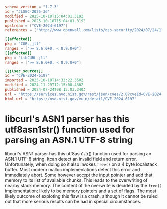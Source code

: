 ```toml
schema_version = "1.7.3"
id = "JLSEC-2025-36"
modified = 2025-10-10T15:04:01.319Z
published = 2025-10-10T15:04:01.319Z
upstream = ["CVE-2024-6197"]
references = ["http://www.openwall.com/lists/oss-security/2024/07/24/1", "http://www.openwall.com/lists/oss-security/2024/07/24/5", "https://curl.se/docs/CVE-2024-6197.html", "https://curl.se/docs/CVE-2024-6197.json", "https://hackerone.com/reports/2559516", "http://www.openwall.com/lists/oss-security/2024/07/24/1", "http://www.openwall.com/lists/oss-security/2024/07/24/5", "https://curl.se/docs/CVE-2024-6197.html", "https://curl.se/docs/CVE-2024-6197.json", "https://hackerone.com/reports/2559516", "https://security.netapp.com/advisory/ntap-20241129-0008/"]

[[affected]]
pkg = "CURL_jll"
ranges = [">= 8.6.0+0, < 8.9.0+0"]
[[affected]]
pkg = "LibCURL_jll"
ranges = [">= 8.6.0+0, < 8.9.0+0"]

[[jlsec_sources]]
id = "CVE-2024-6197"
imported = 2025-10-10T14:33:22.350Z
modified = 2024-11-29T12:15:08.430Z
published = 2024-07-24T08:15:03.340Z
url = "https://services.nvd.nist.gov/rest/json/cves/2.0?cveId=CVE-2024-6197"
html_url = "https://nvd.nist.gov/vuln/detail/CVE-2024-6197"
```

# libcurl's ASN1 parser has this utf8asn1str() function used for parsing an ASN.1 UTF-8 string

libcurl's ASN1 parser has this utf8asn1str() function used for parsing an ASN.1 UTF-8 string. Itcan detect an invalid field and return error. Unfortunately, when doing so it also invokes `free()` on a 4 byte localstack buffer.  Most modern malloc implementations detect this error and immediately abort. Some however accept the input pointer and add that memory to its list of available chunks. This leads to the overwriting of nearby stack memory. The content of the overwrite is decided by the `free()` implementation; likely to be memory pointers and a set of flags.  The most likely outcome of exploting this flaw is a crash, although it cannot be ruled out that more serious results can be had in special circumstances.

